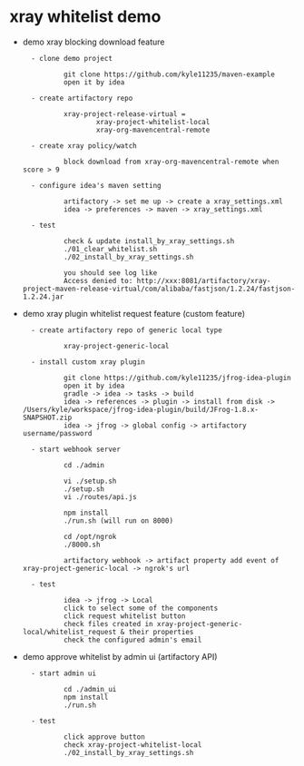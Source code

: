 # xray whitelist demo

- demo xray blocking download feature

        - clone demo project
       
                git clone https://github.com/kyle11235/maven-example
                open it by idea

        - create artifactory repo
       
                xray-project-release-virtual =
                        xray-project-whitelist-local
                        xray-org-mavencentral-remote

        - create xray policy/watch
        
                block download from xray-org-mavencentral-remote when score > 9

        - configure idea's maven setting
        
                artifactory -> set me up -> create a xray_settings.xml
                idea -> preferences -> maven -> xray_settings.xml
        
        - test

                check & update install_by_xray_settings.sh
                ./01_clear_whitelist.sh
                ./02_install_by_xray_settings.sh

                you should see log like
                Access denied to: http://xxx:8081/artifactory/xray-project-maven-release-virtual/com/alibaba/fastjson/1.2.24/fastjson-1.2.24.jar

- demo xray plugin whitelist request feature (custom feature)

        - create artifactory repo of generic local type

                xray-project-generic-local

        - install custom xray plugin

                git clone https://github.com/kyle11235/jfrog-idea-plugin
                open it by idea
                gradle -> idea -> tasks -> build
                idea -> references -> plugin -> install from disk -> /Users/kyle/workspace/jfrog-idea-plugin/build/JFrog-1.8.x-SNAPSHOT.zip
                idea -> jfrog -> global config -> artifactory username/password

        - start webhook server

                cd ./admin

                vi ./setup.sh
                ./setup.sh
                vi ./routes/api.js

                npm install
                ./run.sh (will run on 8000)

                cd /opt/ngrok
                ./8000.sh

                artifactory webhook -> artifact property add event of xray-project-generic-local -> ngrok's url

        - test

                idea -> jfrog -> Local
                click to select some of the components
                click request whitelist button
                check files created in xray-project-generic-local/whitelist_request & their properties
                check the configured admin's email

- demo approve whitelist by admin ui (artifactory API)

        - start admin ui

                cd ./admin_ui
                npm install
                ./run.sh

        - test

                click approve button
                check xray-project-whitelist-local
                ./02_install_by_xray_settings.sh







